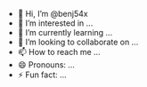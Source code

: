 - 👋 Hi, I’m @benj54x
- 👀 I’m interested in ...
- 🌱 I’m currently learning ...
- 💞️ I’m looking to collaborate on ...
- 📫 How to reach me ...
- 😄 Pronouns: ...
- ⚡ Fun fact: ...

<!---
benj54x/benj54x is a ✨ special ✨ repository because its `README.md` (this file) appears on your GitHub profile.
You can click the Preview link to take a look at your changes.
--->
